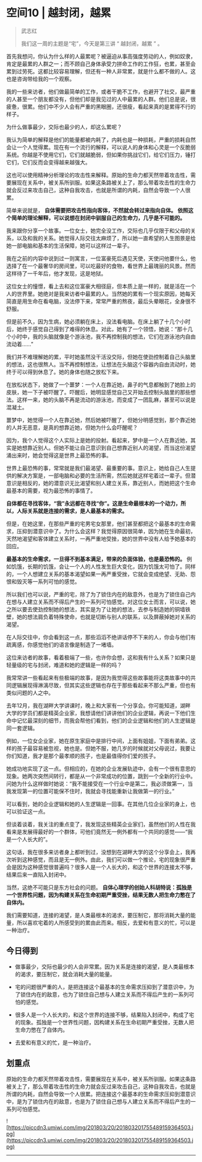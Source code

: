 # 空间10 | 越封闭，越累

> 武志红
> 
> 我们这一周的主题是“宅”，今天是第三讲 “ 越封闭，越累 ” 。

首先我想问，你认为什么样的人最累呢？被逼迫从事高强度劳动的人，例如奴隶，肯定是最累的人群之一；而不顾自己身体承受力拼命工作的工作狂，也累，甚至会累到过劳死。这都比较容易理解，但还有一种人非常累，就是什么都不做的人。这也是咨询带给我的一个观察。

我的一些来访者，他们做最简单的工作，或者干脆不工作，也避开了社交，最严重的人甚至一个朋友都没有，但他们却是我见过的人中最累的人群。他们总是说，很疲惫，很累。他们中不少人会有严重的黑眼圈，还很瘦，看起来真的是累得不行的样子。

为什么做事最少，交际也最少的人，却这么累呢？

我认为简单的解释是他们的能量都被内耗了，内耗也是一种损耗，严重的损耗自然会让一个人觉得累。现在有一个流行的解释，可以说人的身体和心灵是一个反脆弱系统。你越是不使用它们，它们就越脆弱，但如果你挑战它们，给它们压力，锤打它们，它们反而会变得越来越强大。

这也可以使用精神分析理论的攻击性来解释。原始的生命力都天然带着攻击性，需要展现在关系中，被关系所驯服。如果这条路被关上了，那么带着攻击性的生命力就会反过来攻击自己，这种自我攻击，也就是所谓的内耗，自然会导致一个人很累。

简单来说就是， **自体需要把攻击性指向客体，不然就会转过来指向自体。**  **依照这个简单的理论解释，可以说想在封闭中驯服自己的生命力，几乎是不可能的。**

我来跟你分享一个故事。一位女士，她完全没工作，交际也几乎仅限于和父母的关系，以及和我的关系。她觉得人际交往太麻烦了，所以她一直希望的人生图景是给她一部电脑和基本的生活保障，她可以这样过一辈子。

我在之前的内容中说到过一则寓言，一位富豪死后遇见天使，天使问他要什么，他选择了在一个最奢华的房间里，可以吃最好的食物，看世界上最瑰丽的风景。然而这样待了一千年后，他才发现，这是地狱。

这位女士的憧憬，看上去和这位富豪大相径庭，但本质上是一样的，就是活在一个人的世界里。她绝对是我来访者中最累的人。当然她的累有一个现实原因，她每天简直是用生命在看电脑，没法停下来，常常严重的熬夜，最后头晕眼花，全身很不舒服。

但是前不久，因为生病，她必须躺在床上，没法看电脑。在床上躺了十几个小时后，她终于感觉自己得到了难得的休息。对此，她有了一个领悟，她说：“那十几个小时中，我的头脑就像是个游泳池，我不再控制我的想法，它们在游泳池内自由流动着……”

我们并不难理解她的累，平时她虽然没干活没交际，但她在使劲控制着自己头脑里的想法，这也很熬人。当不再控制想法，让想法在头脑这个容器内自由流动时，她终于可以得到休息了。她的身体也随之放松下来。

在放松状态下，她做了一个噩梦：一个人在靠近她，鼻子的气息都触到了她脸上的皮肤，她一下子被吓醒了。吓醒后，她明显感觉自己又开始去控制头脑里的那些想法。这样一来，她的头脑不再是流动的游泳池，而变成了一团乱麻，甚至可以说是混凝土。

噩梦中，她觉得一个人在靠近她，然后她被吓醒了，但她分明感觉到，那个靠近她的人并无恶意，是真的想靠近她，但她为什么会吓醒呢？

因为，我个人觉得这个人实际上是她的投射。看起来，梦中是一个人在靠近她，其实是她想靠近别人。但她不能让自己意识到自己想靠近别人的渴望，而当这份渴望涌出来时，她会觉得这是世界上最恐怖的事。

世界上最恐怖的事，常常就是我们最渴望、最重要的事。意识上，她给自己人生提供的解决方案是，一部电脑和必要的生活所需，然后她就这样宅着过一辈子。但潜意识是相反的，她的潜意识无比渴望和别人建立关系，靠近别人，而她把这个生命最基本的需要，视为最恐怖的事情了。

 **自体都在寻找客体，“我”永远都在寻找“你”。这是生命最根本的一个动力，所以，人际关系就是连接的需求，是人最基本的需求。**

但是，在她这里，在那些严重的宅男宅女那里，他们甚至都把这个最基本的生命需求，压抑到潜意识中了。为什么会这样？我觉得原因很简单，因为她在生命最初，天然地渴望和客体建立关系时，一再严重地受挫，她的世界中没有人给予她基本的回应。

 **最基本的生命需求，一旦得不到基本满足，带来的负面体验，也是最恐怖的。** 例如饥饿，长期的饥饿，会让一个人的人性发生巨大变化，因为饥饿太可怕了。同样的，一个人想建立关系的基本渴望如果一再严重受挫，它就会变成绝望、无助、怨恨和毁灭等一系列可怕的感觉。

所以我们也可以说，严重的宅，除了为了锁住内在的敌意外，也是为了锁住自己内在想与人建立关系而不得后产生的一系列可怕感觉。对这位女士而言，可以说，她之所以要去使劲控制她的想法，其实是为了让她的想法，去参与制造她的铜墙铁壁，她的想法肩负着特殊使命，也就是切断与别人的联系，以及屏蔽掉她对关系的渴望。

在人际交往中，你会看到这一点，那些滔滔不绝讲话停不下来的人，你会与他们有疏离感，你感觉他们的语言像是制造了一堵墙。

这位来访者的故事，看着极端了一些，也许你会想，这和我有什么关系？如果只是轻量级的宅与封闭，难道和她的逻辑是一样的吗？

我常常讲一些看起来有些极端的故事，是因为我觉得这些故事能将这类故事中的共同逻辑展现得淋漓尽致，但其实这些逻辑也存在于那些看起来不那么严重，但也有类似问题的人之中。

去年12月，我在湖畔大学讲课时，晚上和大家有一个分享会。你可能知道，湖畔大学的学员们都是精英企业家，我想请他们讲讲他们的企业逻辑，再说一下他们生命中记忆最深刻的细节，而我会帮他们看到，他们的企业逻辑和他们的人生逻辑是同一套逻辑。

例如，一位女企业家，她在原生家庭中是排行中间，上面有姐姐，下面有弟弟。这样的孩子最容易被忽视，她也是。但她不服，她几岁的时候就对父母说过，我要让你们知道，我才是那个最孝顺的孩子，也是最值得你们爱的孩子。

她成功地实现了这一点。但相应的，在她的企业发展轨迹中，会有一个很有意思的现象。她两次突然间转行，都是从一个非常成功的位置，跳到一个全新的行业中。问她为什么这样做时她说：“我不能接受在一个行业中是第二，我必须做第一，当我发现第一的位置可能保不住时，我就会寻找能重新让我做第一的行业。”

可以看到，她的企业逻辑和她的人生逻辑是一回事。在其他几位企业家的身上，也可以验证这一点。

但谈着谈着，我关注的重点变了，我发现这些精英企业家们，虽然他们的人性在我看来是发展得最好的一个群体，可他们竟然无一例外都有一个共同的感觉——“我是一个人长大的”。

这句话，我在很多来访者身上都听到过，没想到在湖畔大学的这个分享会上，我再次听到这种感觉，而且是无一例外。由此，我们可以做一个推论，宅的现象很严重会是因为这种感觉很普遍吗？很多人是一个人长大的，和这个世界的连接太不够，结果后来一直陷入封闭中。

当然，这绝不可能只是东方社会的问题。 **自体心理学的创始人科胡特说：孤独是一个世界性问题，因为构建关系在生命初期严重受挫，结果无数人把生命力憋在了自体内。**

我们需要知道，连接的渴望，是人类最根本的渴求，要压制它，那将消耗大量的能量，所以喜欢宅着的人所感受到的累由此而来。相反，去爱和有意义的忙，可以是一种治疗。

## 今日得到

* 做事最少，交际也最少的人会非常累。因为关系是连接的渴望，是人类最根本的渴求，要压制它，就会消耗大量的能量。

* 宅的问题很严重的人，是把连接这个最基本的生命需求压抑到了潜意识中，为了锁住内在的敌意，也为了锁住自己想与人建立关系而不得后产生的一系列可怕的感觉。

* 很多人是一个人长大的，和这个世界的连接不够，结果陷入封闭中，构成了宅的现象。孤独是一个世界性问题，因构建关系在生命初期严重受挫，无数人把生命力憋在了自体内。

* 去爱和有意义的忙，是一种治疗。

## 划重点

原始的生命力都天然带着攻击性，需要展现在关系中，被关系所驯服。如果这条路被关上了，那么带着攻击性的生命力就会反过来攻击自己，这种自我攻击，也就是所谓的内耗，自然会导致一个人很累。把连接这个最基本的生命需求压抑到潜意识中，是为了锁住内在的敌意，也是为了锁住自己想与人建立关系而不得后产生的一系列可怕感觉。

![https://piccdn3.umiwi.com/img/201803/20/201803201755489159364503.jpg](https://piccdn3.umiwi.com/img/201803/20/201803201755489159364503.jpg)

---
